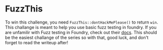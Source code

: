 # FuzzThis
To win this challenge, you need `FuzzThis::dontHackMePlease()` to return `win`. This challange is meant to help you use basic fuzz testing in foundry. If you are unfamilir with Fuzz testing in Foundry, check out their [docs](https://book.getfoundry.sh/forge/fuzz-testing). This should be the easiest challange of the series so with that, good luck, and don't forget to read the writeup after!